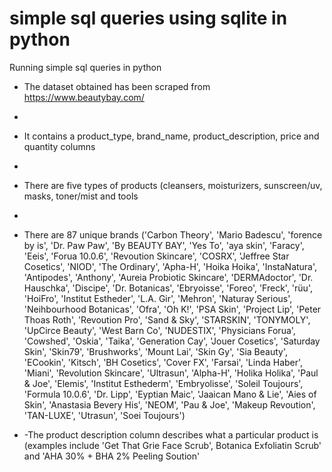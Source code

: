 # simple sql queries using sqlite in python
Running simple sql queries in python


- The dataset obtained has been scraped from https://www.beautybay.com/
- 
- It contains a product_type, brand_name, product_description, price and quantity columns
- 
- There are five types of products (cleansers, moisturizers, sunscreen/uv, masks, toner/mist and tools
- 
- There are 87 unique brands ('Carbon Theory', 'Mario Badescu', 'forence by is', 'Dr. Paw Paw',
 'By BEAUTY BAY', 'Yes To', 'aya skin', 'Faracy', 'Eeis',
 'Forua 10.0.6', 'Revoution Skincare', 'COSRX',
 'Jeffree Star Cosetics', 'NIOD', 'The Ordinary', 'Apha-H',
 'Hoika Hoika', 'InstaNatura', 'Antipodes', 'Anthony',
 'Aureia Probiotic Skincare', 'DERMAdoctor', 'Dr. Hauschka',
 'Discipe', 'Dr. Botanicas', 'Ebryoisse', 'Foreo', 'Freck', 'rüu',
 'HoiFro', 'Institut Estheder', 'L.A. Gir', 'Mehron',
 'Naturay Serious', 'Neihbourhood Botanicas', 'Ofra', 'Oh K!',
 'PSA Skin', 'Project Lip', 'Peter Thoas Roth', 'Revoution Pro',
 'Sand & Sky', 'STARSKIN', 'TONYMOLY', 'UpCirce Beauty',
 'West Barn Co', 'NUDESTIX', 'Physicians Forua', 'Cowshed', 'Oskia',
 'Taika', 'Generation Cay', 'Jouer Cosetics', 'Saturday Skin',
 'Skin79', 'Brushworks', 'Mount Lai', 'Skin Gy', 'Sia Beauty',
 'ECookin', 'Kitsch', 'BH Cosetics', 'Cover FX', 'Farsai',
 'Linda Haber', 'Miani', 'Revolution Skincare', 'Ultrasun',
 'Alpha-H', 'Holika Holika', 'Paul & Joe', 'Elemis',
 'Institut Esthederm', 'Embryolisse', 'Soleil Toujours',
 'Formula 10.0.6', 'Dr. Lipp', 'Eyptian Maic', 'Jaaican Mano & Lie',
 'Aies of Skin', 'Anastasia Bevery His', 'NEOM', 'Pau & Joe',
 'Makeup Revoution', 'TAN-LUXE', 'Utrasun', 'Soei Toujours')


- -The product description column describes what a particular product is (examples include 'Get That Grie Face Scrub', Botanica Exfoliatin Scrub' and 'AHA 30% + BHA 2% Peeling Soution'

